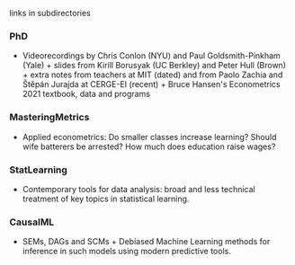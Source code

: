 links in subdirectories

### PhD
- Videorecordings by Chris Conlon (NYU) and Paul Goldsmith-Pinkham (Yale) + slides from Kirill Borusyak (UC Berkley) and Peter Hull (Brown) + extra notes from teachers at MIT (dated) and from Paolo Zachia and Štěpán Jurajda at CERGE-EI (recent) + Bruce Hansen's Econometrics 2021 textbook, data and programs 

### MasteringMetrics 
- Applied econometrics: Do smaller classes increase learning? Should wife batterers be arrested? How much does education raise wages?  

### StatLearning 
- Contemporary tools for data analysis: broad and less technical treatment of key topics in statistical learning.
  
### CausalML
- SEMs, DAGs and SCMs + Debiased Machine Learning methods for inference in such models using modern predictive tools.
